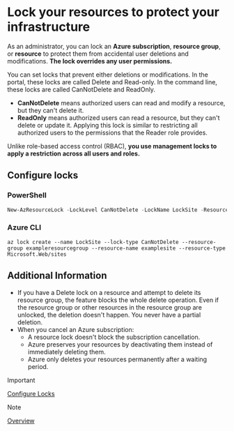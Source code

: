 # Lock your resources to protect your infrastructure

As an administrator, you can lock an **Azure subscription**, **resource group**, or **resource** to protect them from accidental user deletions and modifications. **The lock overrides any user permissions.**

You can set locks that prevent either deletions or modifications. In the portal, these locks are called Delete and Read-only. In the command line, these locks are called CanNotDelete and ReadOnly.

- **CanNotDelete** means authorized users can read and modify a resource, but they can't delete it.
- **ReadOnly** means authorized users can read a resource, but they can't delete or update it. Applying this lock is similar to restricting all authorized users to the permissions that the Reader role provides.

Unlike role-based access control (RBAC), **you use management locks to apply a restriction across all users and roles.**

## Configure locks

### PowerShell

```powershell
New-AzResourceLock -LockLevel CanNotDelete -LockName LockSite -ResourceName examplesite -ResourceType Microsoft.Web/sites -ResourceGroupName exampleresourcegroup
```

### Azure CLI

```shell
az lock create --name LockSite --lock-type CanNotDelete --resource-group exampleresourcegroup --resource-name examplesite --resource-type Microsoft.Web/sites
```

## Additional Information

- If you have a Delete lock on a resource and attempt to delete its resource group, the feature blocks the whole delete operation. Even if the resource group or other resources in the resource group are unlocked, the deletion doesn't happen. You never have a partial deletion.
- When you cancel an Azure subscription:
  - A resource lock doesn't block the subscription cancellation.
  - Azure preserves your resources by deactivating them instead of immediately deleting them.
  - Azure only deletes your resources permanently after a waiting period.

>[!IMPORTANT]
>[Configure Locks](https://learn.microsoft.com/en-us/azure/azure-resource-manager/management/lock-resources?tabs=json#configure-locks)
<!-- MD028/no-blanks-blockquote -->
>[!NOTE]
>[Overview](https://learn.microsoft.com/en-us/azure/azure-resource-manager/management/lock-resources)
